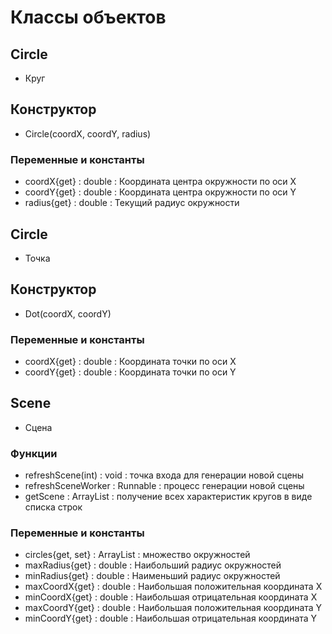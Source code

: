 # Классы объектов

## Circle
* Круг

## Конструктор
* Circle(coordX, coordY, radius)

### Переменные и константы
* coordX{get} : double : Координата центра окружности по оси X
* coordY{get} : double : Координата центра окружности по оси Y
* radius{get} : double : Текущий радиус окружности

## Circle
* Точка

## Конструктор
* Dot(coordX, coordY)

### Переменные и константы
* coordX{get} : double : Координата точки по оси X
* coordY{get} : double : Координата точки по оси Y

## Scene
* Сцена

### Функции
* refreshScene(int) : void : точка входа для генерации новой сцены
* refreshSceneWorker : Runnable : процесс генерации новой сцены
* getScene : ArrayList<String> : получение всех характеристик кругов в виде списка строк

### Переменные и константы
* circles{get, set} : ArrayList<Circle> : множество окружностей
* maxRadius{get} : double : Наибольший радиус окружностей
* minRadius{get} : double : Наименьший радиус окружностей
* maxCoordX{get} : double : Наибольшая положительная координата X
* minCoordX{get} : double : Наибольшая отрицательная координата X
* maxCoordY{get} : double : Наибольшая положительная координата Y
* minCoordY{get} : double : Наибольшая отрицательная координата Y